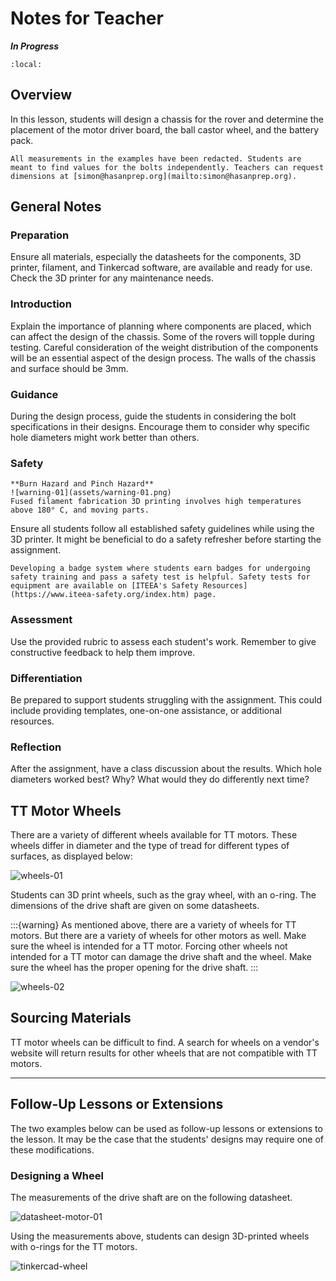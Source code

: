# Notes for Teacher 

***In Progress***

```{contents}
:local:
```

## Overview

In this lesson, students will design a chassis for the rover and determine the placement of the motor driver board, the ball castor wheel, and the battery pack.

```{attention}
All measurements in the examples have been redacted. Students are meant to find values for the bolts independently. Teachers can request dimensions at [simon@hasanprep.org](mailto:simon@hasanprep.org). 
```

## General Notes

### Preparation

Ensure all materials, especially the datasheets for the components, 3D printer, filament, and Tinkercad software, are available and ready for use. Check the 3D printer for any maintenance needs. 

### Introduction

Explain the importance of planning where components are placed, which can affect the design of the chassis. Some of the rovers will topple during testing. Careful consideration of the weight distribution of the components will be an essential aspect of the design process. The walls of the chassis and surface should be 3mm.

### Guidance

During the design process, guide the students in considering the bolt specifications in their designs. Encourage them to consider why specific hole diameters might work better than others. 

### Safety

```{warning}
**Burn Hazard and Pinch Hazard**
![warning-01](assets/warning-01.png)
Fused filament fabrication 3D printing involves high temperatures above 180° C, and moving parts.
```

Ensure all students follow all established safety guidelines while using the 3D printer.  It might be beneficial to do a safety refresher before starting the assignment. 

```{tip}
Developing a badge system where students earn badges for undergoing safety training and pass a safety test is helpful. Safety tests for equipment are available on [ITEEA's Safety Resources](https://www.iteea-safety.org/index.htm) page. 
```

### Assessment

Use the provided rubric to assess each student's work. Remember to give constructive feedback to help them improve. 


### Differentiation

Be prepared to support students struggling with the assignment. This could include providing templates, one-on-one assistance, or additional resources. 

### Reflection
After the assignment, have a class discussion about the results. Which hole diameters worked best? Why? What would they do differently next time? 

## TT Motor Wheels

There are a variety of different wheels available for TT motors. These wheels differ in diameter and the type of tread for different types of surfaces, as displayed below:

![wheels-01](assets/wheels-01.png)

Students can 3D print wheels, such as the gray wheel, with an o-ring. The dimensions of the drive shaft are given on some datasheets.

:::{warning}
As mentioned above, there are a variety of wheels for TT motors. But there are a variety of wheels for other motors as well. Make sure the wheel is intended for a TT motor. Forcing other wheels not intended for a TT motor can damage the drive shaft and the wheel. Make sure the wheel has the proper opening for the drive shaft.
:::

![wheels-02](assets/wheels-02.png)





## Sourcing Materials

TT motor wheels can be difficult to find. A search for wheels on a vendor's website will return results for other wheels that are not compatible with TT motors. 

---

## Follow-Up Lessons or Extensions

The two examples below can be used as follow-up lessons or extensions to the lesson. It may be the case that the students' designs may require one of these modifications.

### Designing a Wheel

The measurements of the drive shaft are on the following datasheet.

![datasheet-motor-01](assets/datasheet-motor-01.jpg)

Using the measurements above, students can design 3D-printed wheels with o-rings for the TT motors.

![tinkercad-wheel](assets/tinkercad-wheel.jpg)

